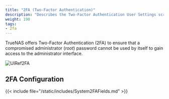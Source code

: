 ```yaml
---
title: "2FA (Two-Factor Authentication)"
description: "Describes the Two-Factor Authentication User Settings screen on TrueNAS CORE."
weight: 190
tags:
- 2fa
---
```


TrueNAS offers Two-Factor Authentication (2FA) to ensure that a compromised administrator (*root*) password cannot be used by itself to gain access to the administrator interface.

![UIRef2FA](/images/CORE/System/UIRef2FA.png "2FA Configuration")

## 2FA Configuration

{{< include file="/static/includes/System2FAFields.md" >}}
